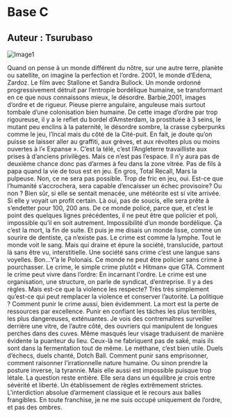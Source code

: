# Base C
## Auteur : Tsurubaso

![Image1](/images/800400.png)

Quand on pense à un monde différent du nôtre, sur une autre terre, planète ou satellite, on imagine la perfection et l’ordre. 2001, le monde d’Edena, Zardoz. Le film avec Stallone et Sandra Bullock. Un monde ordonné progressivement détruit par l’entropie bordélique humaine, se transformant en ce que nous connaissons mieux, le désordre.
Barbie,2001, images d’ordre et de rigueur. Pieuse pierre angulaire, anguleuse mais surtout tombale d’une colonisation bien humaine. De cette image d’ordre par trop rigoureuse, il y a le reflet du bordel d’Amsterdam, la prostituée à 3 seins, le mutant peu enclins à la paternité, le désordre sombre, la crasse cyberpunks comme le jeu, l’Incal mais du côté de la Cité-puit. En fait, je doute qu’on puisse se laisser aller au graffiti, aux grèves, et aux révoltes plus ou moins ouvertes à l’« Expanse ». C’est la télé, c’est l’Angleterre travailliste aux prises à d’anciens privilèges.
Mais ce n’est pas l’espace. Il n’y aura pas de deuxième chance donc pas d’armes à feu dans la zone vitrée. Pas de fils à papa quand la vie de tous est en jeu. En gros, Total Recall, Mars la pulpeuse. Non, ce ne sera pas possible. Trop de fric en jeu, oui. Est-ce que l’humanité s’accrochera, sera capable d’encaisser un échec provisoire? Ou non ?
Bien sûr, si elle se sentait menacée, une météorite est si vite arrivée. Si elle y voyait un profit certain. Là oui, pas de soucis, elle sera prête à s’endetter pour 100, 200 ans. De ce monde policé, parce que, et c’est le point des quelques lignes précédentes, il ne peut être que policier et poli, impossible qu’il en soit autrement. Impossibilité d’un monde bordélique. Ça c’est la mort, la fin de suite. Et puis je me disais un monde lisse, comme un sourire de dentiste, ça n’existe pas. Le crime est comme la lymphe.
Tout le monde voit le sang. Mais qui draine et épure la société, translucide, partout là sans être vu, interstitielle. Une société sans crime c’est une langue sans voyelles. Bon…Y’a le Polonais. Ce monde ne peut être policier sans crime à pourchasser. Le crime, le simple crime plutôt « Hitman» que GTA.
Comment le crime peut vivre dans l’ordre: En incarnant l'ordre. Le crime est une organisation, une structure, on parle de syndicat, d’entreprise. Il y a des règles. Mais est-ce que la violence les respecte?
Très très simplement qu’est-ce qui peut remplacer la violence et conserver l’autorité.
 La politique ? 
Comment punir le crime aussi, bien évidemment. La mort est la perte de ressources par excellence. Punir en confiant les tâches les plus terribles, les plus dangereuses, exténuantes. Je vois des contremaîtres surveiller derrière une vitre, de l’autre côté, des ouvriers qui manipulent de longues perches dans des cuves. Même masqués leur visage traduisent de manière évidente la puanteur du lieu.
Ceux-là ne fabriquent pas de saké, mais ils sont dans la fermentation tout de même. Le méthane, c’est bien utile. Duels d’échecs, duels chanté, Dotch Ball. Comment punir sans emprisonner, comment raisonner l’irrationnelle nature humaine. Ou sinon prendre la posture inverse, la tyrannie. Mais elle aussi est impossible puisque trop létale. La question reste entière. Elle sera dans un équilibre je crois entre sévérité et liberté. Un établissement de règles extrêmement strictes. L'interdiction absolue d’armement classique et le recours aux balles frangibles. En toute franchise, je ne me suis occupé uniquement de l’ordre, et pas des ombres. 
